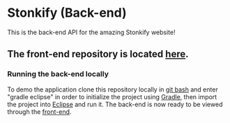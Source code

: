 # Stonkify (Back-end)
This is the back-end API for the amazing Stonkify website!

## The front-end repository is located <a href="https://github.com/charles-m-doan/stonkify-frontend">here</a>.

### Running the back-end locally
To demo the application clone this repository locally in <a href="https://gitforwindows.org/">git bash</a> and enter "gradle eclipse" in order to initialize the project using <a href="https://gradle.org/">Gradle</a>, then import the project into <a href="https://www.eclipse.org/">Eclipse</a> and run it. The back-end is now ready to be viewed through the <a href="https://github.com/charles-m-doan/stonkify-frontend">front-end</a>.
